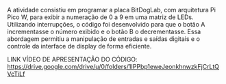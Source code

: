 A atividade consistiu em programar a placa BitDogLab, com arquitetura Pi Pico W, para exibir a numeração de 0 a 9 em uma matriz de LEDs. Utilizando interrupções, o código foi desenvolvido para que o botão A incrementasse o número exibido e o botão B o decrementasse. Essa abordagem permitiu a manipulação de entradas e saídas digitais e o controle da interface de display de forma eficiente.

LINK VÍDEO DE APRESENTAÇÃO DO CÓDIGO: https://drive.google.com/drive/u/0/folders/1IPPbp1eweJeonkhnwzkFjCrLtQVcTiLf